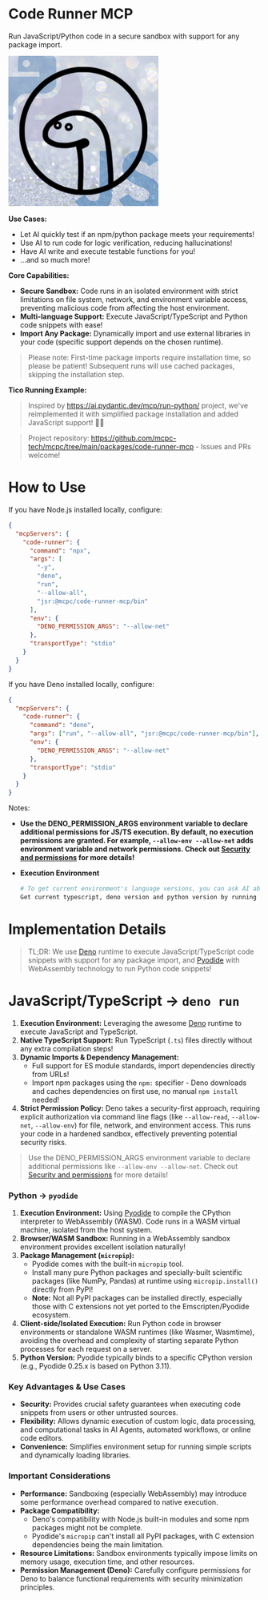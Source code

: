# Code Runner MCP

Run JavaScript/Python code in a secure sandbox with support for any package import.

<img src="./logo.png" width="300" height="300" alt="code-runner-logo">

**Use Cases:**

- Let AI quickly test if an npm/python package meets your requirements!
- Use AI to run code for logic verification, reducing hallucinations!
- Have AI write and execute testable functions for you!
- ...and so much more!

**Core Capabilities:**

- **Secure Sandbox:** Code runs in an isolated environment with strict limitations on file system, network, and environment variable access, preventing malicious code from affecting the host environment.
- **Multi-language Support:** Execute JavaScript/TypeScript and Python code snippets with ease!
- **Import Any Package:** Dynamically import and use external libraries in your code (specific support depends on the chosen runtime).

> Please note: First-time package imports require installation time, so please be patient! Subsequent runs will use cached packages, skipping the installation step.

**Tico Running Example:**

> Inspired by https://ai.pydantic.dev/mcp/run-python/ project, we've reimplemented it with simplified package installation and added JavaScript support! 🚀✨

> Project repository: https://github.com/mcpc-tech/mcpc/tree/main/packages/code-runner-mcp - Issues and PRs welcome!

# How to Use

If you have Node.js installed locally, configure:

```json
{
  "mcpServers": {
    "code-runner": {
      "command": "npx",
      "args": [
        "-y",
        "deno",
        "run",
        "--allow-all",
        "jsr:@mcpc/code-runner-mcp/bin"
      ],
      "env": {
        "DENO_PERMISSION_ARGS": "--allow-net"
      },
      "transportType": "stdio"
    }
  }
}
```

If you have Deno installed locally, configure:

```json
{
  "mcpServers": {
    "code-runner": {
      "command": "deno",
      "args": ["run", "--allow-all", "jsr:@mcpc/code-runner-mcp/bin"],
      "env": {
        "DENO_PERMISSION_ARGS": "--allow-net"
      },
      "transportType": "stdio"
    }
  }
}
```

Notes:

- **Use the DENO_PERMISSION_ARGS environment variable to declare additional permissions for JS/TS execution. By default, no execution permissions are granted. For example, `--allow-env --allow-net` adds environment variable and network permissions. Check out [Security and permissions](https://docs.deno.land/runtime/manual/permissions) for more details!**

- **Execution Environment**

  ```bash
  # To get current environment's language versions, you can ask AI about
  Get current typescript, deno version and python version by running code.
  ```

# Implementation Details

> TL;DR: We use [Deno](https://deno.land/) runtime to execute JavaScript/TypeScript code snippets with support for any package import, and [Pyodide](https://pyodide.org/) with WebAssembly technology to run Python code snippets!

# JavaScript/TypeScript -> `deno run`

1. **Execution Environment:** Leveraging the awesome [Deno](https://deno.land/) runtime to execute JavaScript and TypeScript.
2. **Native TypeScript Support:** Run TypeScript (`.ts`) files directly without any extra compilation steps!
3. **Dynamic Imports & Dependency Management:**
   - Full support for ES module standards, import dependencies directly from URLs!
   - Import npm packages using the `npm:` specifier - Deno downloads and caches dependencies on first use, no manual `npm install` needed!
4. **Strict Permission Policy:** Deno takes a security-first approach, requiring explicit authorization via command line flags (like `--allow-read`, `--allow-net`, `--allow-env`) for file, network, and environment access. This runs your code in a hardened sandbox, effectively preventing potential security risks.

> Use the DENO_PERMISSION_ARGS environment variable to declare additional permissions like `--allow-env --allow-net`. Check out [Security and permissions](https://docs.deno.com/runtime/fundamentals/security/) for more details!

### Python -> `pyodide`

1. **Execution Environment:** Using [Pyodide](https://pyodide.org/) to compile the CPython interpreter to WebAssembly (WASM). Code runs in a WASM virtual machine, isolated from the host system.
2. **Browser/WASM Sandbox:** Running in a WebAssembly sandbox environment provides excellent isolation naturally!
3. **Package Management (`micropip`):**
   - Pyodide comes with the built-in `micropip` tool.
   - Install many pure Python packages and specially-built scientific packages (like NumPy, Pandas) at runtime using `micropip.install()` directly from PyPI!
   - **Note:** Not all PyPI packages can be installed directly, especially those with C extensions not yet ported to the Emscripten/Pyodide ecosystem.
4. **Client-side/Isolated Execution:** Run Python code in browser environments or standalone WASM runtimes (like Wasmer, Wasmtime), avoiding the overhead and complexity of starting separate Python processes for each request on a server.
5. **Python Version:** Pyodide typically binds to a specific CPython version (e.g., Pyodide 0.25.x is based on Python 3.11).

### Key Advantages & Use Cases

- **Security:** Provides crucial safety guarantees when executing code snippets from users or other untrusted sources.
- **Flexibility:** Allows dynamic execution of custom logic, data processing, and computational tasks in AI Agents, automated workflows, or online code editors.
- **Convenience:** Simplifies environment setup for running simple scripts and dynamically loading libraries.

### Important Considerations

- **Performance:** Sandboxing (especially WebAssembly) may introduce some performance overhead compared to native execution.
- **Package Compatibility:**
  - Deno's compatibility with Node.js built-in modules and some npm packages might not be complete.
  - Pyodide's `micropip` can't install all PyPI packages, with C extension dependencies being the main limitation.
- **Resource Limitations:** Sandbox environments typically impose limits on memory usage, execution time, and other resources.
- **Permission Management (Deno):** Carefully configure permissions for Deno to balance functional requirements with security minimization principles.
